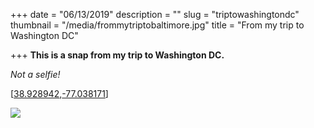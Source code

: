 +++
date = "06/13/2019"
description = ""
slug = "triptowashingtondc"
thumbnail = "/media/frommytriptobaltimore.jpg"
title = "From my trip to Washington DC"

+++
**This is a snap from my trip to Washington DC.** 

_Not a selfie!_

\[[38.928942](https://www.google.com/maps/place/38%C2%B055'44.2%22N+77%C2%B002'17.4%22W/@38.9289462,-77.0403597,17z/data=!3m1!4b1!4m5!3m4!1s0x0:0x0!8m2!3d38.928942!4d-77.038171),[-77.038171](https://www.google.com/maps/place/38%C2%B055'44.2%22N+77%C2%B002'17.4%22W/@38.9289462,-77.0403597,17z/data=!3m1!4b1!4m5!3m4!1s0x0:0x0!8m2!3d38.928942!4d-77.038171)\]

![](/media/frommytriptobaltimore.jpg)
